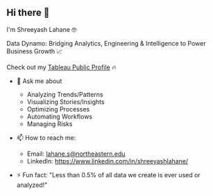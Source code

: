 ## Hi there 👋
I'm Shreeyash Lahane 🤓

Data Dynamo: Bridging Analytics, Engineering & Intelligence to Power Business Growth 📈

Check out my [Tableau Public Profile](https://public.tableau.com/app/profile/shreeyash.lahane/vizzes) 🔥

- 💬 Ask me about
  
    - Analyzing Trends/Patterns
    - Visualizing Stories/Insights
    - Optimizing Processes
    - Automating Workflows
    - Managing Risks 

- 📫 How to reach me:

    - Email: lahane.s@northeastern.edu
    - LinkedIn: https://www.linkedin.com/in/shreeyashlahane/
      

- ⚡ Fun fact: 
      "Less than 0.5% of all data we create is ever used or analyzed!"
<!--
**shreeyashl333/shreeyashl333** is a ✨ _special_ ✨ repository because its `README.md` (this file) appears on your GitHub profile.

Here are some ideas to get you started:

- 🔭 I’m currently working on ...
- 🌱 I’m currently learning ...
- 👯 I’m looking to collaborate on ...
- 🤔 I’m looking for help with ...
- 💬 Ask me about ...
- 📫 How to reach me: ...
- 😄 Pronouns: ...
- ⚡ Fun fact: ...
-->
